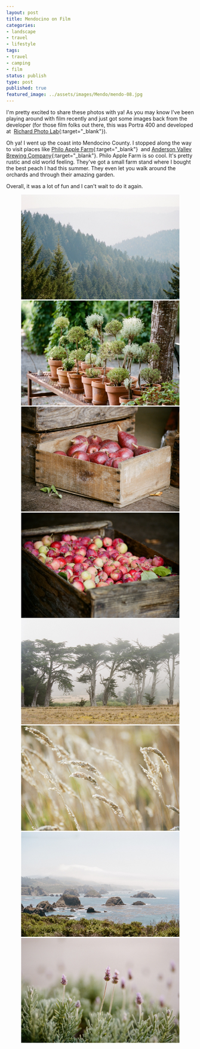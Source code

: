 ```yaml
---
layout: post
title: Mendocino on Film
categories:
- landscape
- travel
- lifestyle
tags:
- travel
- camping
- film
status: publish
type: post
published: true
featured_image: ../assets/images/Mendo/mendo-08.jpg
---
```

I'm pretty excited to share these photos with ya! As you may know I've been playing around with film recently and just got some images back from the developer (for those film folks out there, this was Portra 400 and developed at 
[Richard Photo Lab](http://www.richardphotolab.com){:target="_blank"}). 

Oh ya! I went up the coast into Mendocino County. I stopped along the way to visit places like 
[Philo Apple Farm](http://www.philoapplefarm.com/index.php){:target="_blank"}  and 
[Anderson Valley Brewing Company](https://avbc.com){:target="_blank"}. Philo Apple Farm is so cool. It's pretty rustic and old world feeling. They've got a small farm stand where I bought the best peach I had this summer. They even let you walk around the orchards and through their amazing garden. 

Overall, it was a lot of fun and I can't wait to do it again. 

<figure>
<img src="/assets/images/Mendo/mendo-01.jpg" alt="the rolling hills of Mendocino">
<img src="/assets/images/Mendo/mendo-02.jpg" alt="plants in terra cotta pots">
<img src="/assets/images/Mendo/mendo-03.jpg" alt="giant red pairs in a wooden crate">
<img src="/assets/images/Mendo/mendo-04.jpg" alt="freshly picked red apples in a crate">
<img src="/assets/images/Mendo/mendo-05.jpg" alt="Cypress trees seen through the fog">
<!-- <img src="/assets/images/Mendo/mendo-06.jpg" alt="a house covered in nasturtium"> -->
<img src="/assets/images/Mendo/mendo-07.jpg" alt="golden grains of grass">
<img src="/assets/images/Mendo/mendo-08.jpg" alt="the coast of Mendocino">
<img src="/assets/images/Mendo/mendo-09.jpg" alt="lavender close up">

</figure>